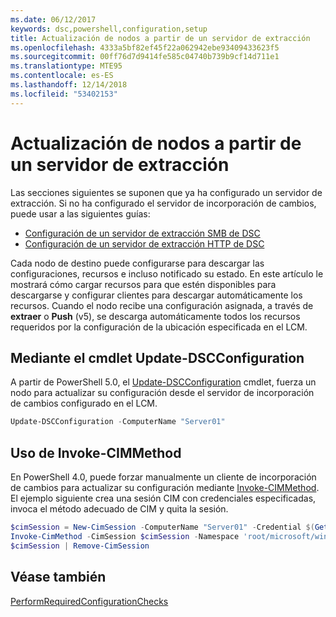 ```yaml
---
ms.date: 06/12/2017
keywords: dsc,powershell,configuration,setup
title: Actualización de nodos a partir de un servidor de extracción
ms.openlocfilehash: 4333a5bf82ef45f22a062942ebe93409433623f5
ms.sourcegitcommit: 00ff76d7d9414fe585c04740b739b9cf14d711e1
ms.translationtype: MTE95
ms.contentlocale: es-ES
ms.lasthandoff: 12/14/2018
ms.locfileid: "53402153"
---
```

# <a name="update-nodes-from-a-pull-server"></a>Actualización de nodos a partir de un servidor de extracción

Las secciones siguientes se suponen que ya ha configurado un servidor de extracción. Si no ha configurado el servidor de incorporación de cambios, puede usar a las siguientes guías:

- [Configuración de un servidor de extracción SMB de DSC](pullServerSmb.md)
- [Configuración de un servidor de extracción HTTP de DSC](pullServer.md)

Cada nodo de destino puede configurarse para descargar las configuraciones, recursos e incluso notificado su estado. En este artículo le mostrará cómo cargar recursos para que estén disponibles para descargarse y configurar clientes para descargar automáticamente los recursos. Cuando el nodo recibe una configuración asignada, a través de **extraer** o **Push** (v5), se descarga automáticamente todos los recursos requeridos por la configuración de la ubicación especificada en el LCM.

## <a name="using-the-update-dscconfiguration-cmdlet"></a>Mediante el cmdlet Update-DSCConfiguration

A partir de PowerShell 5.0, el [Update-DSCConfiguration](/powershell/module/psdesiredstateconfiguration/update-dscconfiguration) cmdlet, fuerza un nodo para actualizar su configuración desde el servidor de incorporación de cambios configurado en el LCM.

```powershell
Update-DSCConfiguration -ComputerName "Server01"
```

## <a name="using-invoke-cimmethod"></a>Uso de Invoke-CIMMethod

En PowerShell 4.0, puede forzar manualmente un cliente de incorporación de cambios para actualizar su configuración mediante [Invoke-CIMMethod](/powershell/module/cimcmdlets/invoke-cimmethod). El ejemplo siguiente crea una sesión CIM con credenciales especificadas, invoca el método adecuado de CIM y quita la sesión.

```powershell
$cimSession = New-CimSession -ComputerName "Server01" -Credential $(Get-Credential)
Invoke-CimMethod -CimSession $cimSession -Namespace 'root/microsoft/windows/desiredstateconfiguration' -Class 'MSFT_DscLocalConfigurationManager' -MethodName 'PerformRequiredConfigurationChecks' -Arguments @{ 'Flags' = [uint32]1 } -Verbose
$cimSession | Remove-CimSession
```

## <a name="see-also"></a>Véase también

[PerformRequiredConfigurationChecks](/powershell/dsc/msft-dsclocalconfigurationmanager-performrequiredconfigurationchecks)
